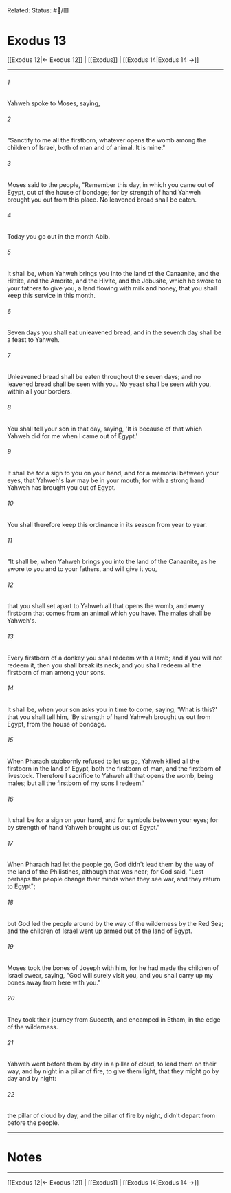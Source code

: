 Related:
Status: #📖/🟥
# Exodus 13

[[Exodus 12|← Exodus 12]] | [[Exodus]] | [[Exodus 14|Exodus 14 →]]
***



###### 1 
Yahweh spoke to Moses, saying, 

###### 2 
"Sanctify to me all the firstborn, whatever opens the womb among the children of Israel, both of man and of animal. It is mine." 

###### 3 
Moses said to the people, "Remember this day, in which you came out of Egypt, out of the house of bondage; for by strength of hand Yahweh brought you out from this place. No leavened bread shall be eaten. 

###### 4 
Today you go out in the month Abib. 

###### 5 
It shall be, when Yahweh brings you into the land of the Canaanite, and the Hittite, and the Amorite, and the Hivite, and the Jebusite, which he swore to your fathers to give you, a land flowing with milk and honey, that you shall keep this service in this month. 

###### 6 
Seven days you shall eat unleavened bread, and in the seventh day shall be a feast to Yahweh. 

###### 7 
Unleavened bread shall be eaten throughout the seven days; and no leavened bread shall be seen with you. No yeast shall be seen with you, within all your borders. 

###### 8 
You shall tell your son in that day, saying, 'It is because of that which Yahweh did for me when I came out of Egypt.' 

###### 9 
It shall be for a sign to you on your hand, and for a memorial between your eyes, that Yahweh's law may be in your mouth; for with a strong hand Yahweh has brought you out of Egypt. 

###### 10 
You shall therefore keep this ordinance in its season from year to year. 

###### 11 
"It shall be, when Yahweh brings you into the land of the Canaanite, as he swore to you and to your fathers, and will give it you, 

###### 12 
that you shall set apart to Yahweh all that opens the womb, and every firstborn that comes from an animal which you have. The males shall be Yahweh's. 

###### 13 
Every firstborn of a donkey you shall redeem with a lamb; and if you will not redeem it, then you shall break its neck; and you shall redeem all the firstborn of man among your sons. 

###### 14 
It shall be, when your son asks you in time to come, saying, 'What is this?' that you shall tell him, 'By strength of hand Yahweh brought us out from Egypt, from the house of bondage. 

###### 15 
When Pharaoh stubbornly refused to let us go, Yahweh killed all the firstborn in the land of Egypt, both the firstborn of man, and the firstborn of livestock. Therefore I sacrifice to Yahweh all that opens the womb, being males; but all the firstborn of my sons I redeem.' 

###### 16 
It shall be for a sign on your hand, and for symbols between your eyes; for by strength of hand Yahweh brought us out of Egypt." 

###### 17 
When Pharaoh had let the people go, God didn't lead them by the way of the land of the Philistines, although that was near; for God said, "Lest perhaps the people change their minds when they see war, and they return to Egypt"; 

###### 18 
but God led the people around by the way of the wilderness by the Red Sea; and the children of Israel went up armed out of the land of Egypt. 

###### 19 
Moses took the bones of Joseph with him, for he had made the children of Israel swear, saying, "God will surely visit you, and you shall carry up my bones away from here with you." 

###### 20 
They took their journey from Succoth, and encamped in Etham, in the edge of the wilderness. 

###### 21 
Yahweh went before them by day in a pillar of cloud, to lead them on their way, and by night in a pillar of fire, to give them light, that they might go by day and by night: 

###### 22 
the pillar of cloud by day, and the pillar of fire by night, didn't depart from before the people.

---
# Notes


***
[[Exodus 12|← Exodus 12]] | [[Exodus]] | [[Exodus 14|Exodus 14 →]]
